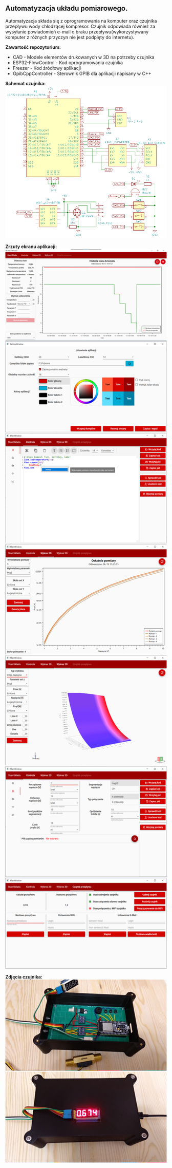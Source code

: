 ## Automatyzacja układu pomiarowego.

Automatyzacja składa się z oprogramowania na komputer oraz czujnika przepływu wody chłodzącej kompresor. Czujnik odpowiada również za wysyłanie powiadomień e-mail o braku przepływu(wykorzystywany komputer z różnych przyczyn nie jest podpięty do internetu).

**Zawartość repozytorium:**
 - CAD - Modele elementów drukowanych w 3D na potrzeby czujnika
 - ESP32-FlowControl - Kod oprogramowania czujnika
 - Freezer - Kod źródłowy aplikacji
 - GpibCppController - Sterownik GPIB dla aplikacji napisany w C++

**Schemat czujnika:**
![](Screenshots/sensor-3.png)

**Zrzuty ekranu aplikacji:**
![](Screenshots/app-1.png)
![](Screenshots/app-2.png)
![](Screenshots/app-3.png)
![](Screenshots/app-4.png)
![](Screenshots/app-5.png)
![](Screenshots/app-6.png)
![](Screenshots/app-7.png)

**Zdjęcia czujnika:**
![](Screenshots/sensor-1.jpg)
![](Screenshots/sensor-2.jpg)